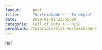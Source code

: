 ```yaml
---
layout:     post
title:      "Vertexshaders - In-depth"
date:       2020-01-01 23:55:00
categorie:  Call of Duty 4 - HLSL
permalink: /tutorials/hlsl-vertexshader/
---
```


ha!